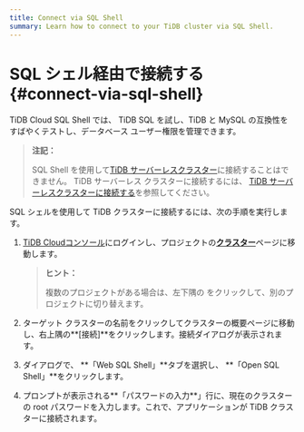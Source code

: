 ```yaml
---
title: Connect via SQL Shell
summary: Learn how to connect to your TiDB cluster via SQL Shell.
---
```


# SQL シェル経由で接続する {#connect-via-sql-shell}

TiDB Cloud SQL Shell では、 TiDB SQL を試し、TiDB と MySQL の互換性をすばやくテストし、データベース ユーザー権限を管理できます。

> **注記：**
>
> SQL Shell を使用して[TiDB サーバーレスクラスター](/tidb-cloud/select-cluster-tier.md#tidb-serverless)に接続することはできません。 TiDB サーバーレス クラスターに接続するには、 [TiDB サーバーレスクラスターに接続する](/tidb-cloud/connect-to-tidb-cluster-serverless.md)を参照してください。

SQL シェルを使用して TiDB クラスターに接続するには、次の手順を実行します。

1.  [TiDB Cloudコンソール](https://tidbcloud.com/)にログインし、プロジェクトの[**クラスター**](https://tidbcloud.com/console/clusters)ページに移動します。

    > **ヒント：**
    >
    > 複数のプロジェクトがある場合は、<mdsvgicon name="icon-left-projects">左下隅の をクリックして、別のプロジェクトに切り替えます。</mdsvgicon>

2.  ターゲット クラスターの名前をクリックしてクラスターの概要ページに移動し、右上隅の**[接続]**をクリックします。接続ダイアログが表示されます。

3.  ダイアログで、 **「Web SQL Shell」**タブを選択し、 **「Open SQL Shell」**をクリックします。

4.  プロンプトが表示される**「パスワードの入力**」行に、現在のクラスターの root パスワードを入力します。これで、アプリケーションが TiDB クラスターに接続されます。
